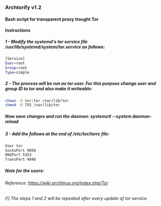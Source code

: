 ### Archtorify v1.2

#### Bash script for transparent proxy trought Tor 




#### Instructions 


##### 1 - Modify the systemd's tor service file /usr/lib/systemd/system/tor.service as follows:
```bash
[Service]
User=root
Group=root
Type=simple
```

##### 2 - The process will be run as tor user. For this purpose change user and group ID to tor and also make it writeable: 
```bash
chown -R tor:tor /var/lib/tor
chmod -R 755 /var/lib/tor
```

##### Now save changes and run the daemon: systemctl --system daemon-reload


##### 3 - Add the follows at the end of /etc/tor/torrc file:
```bash
User tor
SocksPort 9050
DNSPort 5353
TransPort 9040
````


##### Note for the users:

###### Reference: https://wiki.archlinux.org/index.php/Tor 

###### [!] The steps 1 and 2 will be repeated after every update of tor service.

